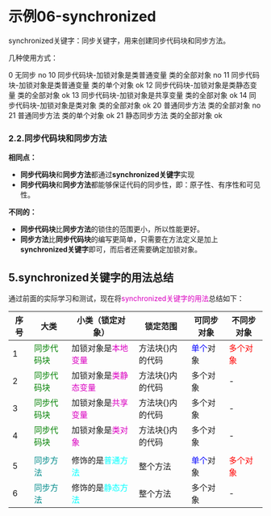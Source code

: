 # 示例06-synchronized

synchronized关键字：同步关键字，用来创建同步代码块和同步方法。

几种使用方式：

0 无同步        no
10 同步代码块-加锁对象是类普通变量      类的全部对象 no
11 同步代码块-加锁对象是类普通变量      类的单个对象 ok
12 同步代码块-加锁对象是类静态变量      类的全部对象 ok
13 同步代码块-加锁对象是共享变量        类的全部对象 ok
14 同步代码块-加锁对象是类对象          类的全部对象 ok
20 普通同步方法     类的全部对象 no
21 普通同步方法     类的单个对象 ok
21 静态同步方法     类的全部对象 ok

### 2.2.同步代码块和同步方法
**相同点：**

- **同步代码块**和**同步方法**都通过**synchronized关键字**实现
- **同步代码块**和**同步方法**都能够保证代码的同步性，即：原子性、有序性和可见性。

**不同的：**

- **同步代码块**比**同步方法**的锁住的范围更小，所以性能更好。
- **同步方法**比**同步代码块**的编写更简单，只需要在方法定义是加上**synchronized关键字**即可，而后者还需要确定加锁对象。

## 5.synchronized关键字的用法总结

通过前面的实际学习和测试，现在将<font color=darkc>synchronized关键字的用法</font>总结如下：

|序号|大类|小类（锁定对象）|锁定范围|可同步对象|不同步对象|
|---|---|---|---|---|---|
|1|<font color=green>同步代码块|加锁对象是<font color=darkc>本地变量|方法块{}内的代码|<font color=blue>单个</font>对象|<font color=red>多个对象|
|2|<font color=green>同步代码块|加锁对象是<font color=darkc>类静态变量|方法块{}内的代码|多个对象|-|
|3|<font color=green>同步代码块|加锁对象是<font color=darkc>共享变量|方法块{}内的代码|多个对象|-|
|4|<font color=green>同步代码块|加锁对象是<font color=darkc>类对象|方法块{}内的代码|多个对象|-|
||||||
|5|<font color=darkcyan>同步方法|修饰的是<font color=cyan>普通方法|整个方法|<font color=blue>单个</font>对象|<font color=red>多个对象|
|6|<font color=darkcyan>同步方法|修饰的是<font color=cyan>静态方法|整个方法|多个对象|-|



